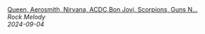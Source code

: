 <!--2024-09-04 13:00:06-->
<div class="yb">
  <a class="nodecor" href="/posts.html?rok/queen_aerosmith_nirvana_acdc_bon_jovi_scorpions_guns_n_roses_best_classic_rock_off_all_time">
    <img class="preview" data-videoid="kU5k0uoLQ2g" src="https://i4.ytimg.com/vi/kU5k0uoLQ2g/hqdefault.jpg" align="middle" alt="">
  </a>
  <div class="inlbl text">
    <a class="nodecor" href="/posts.html?rok/queen_aerosmith_nirvana_acdc_bon_jovi_scorpions_guns_n_roses_best_classic_rock_off_all_time">Queen, Aerosmith, Nirvana, ACDC,Bon Jovi, Scorpions, Guns N...</a><br>
    <i class="smaller2">Rock Melody</i><br>
    <i class="smaller3">2024-09-04</i>
  </div>
</div>
